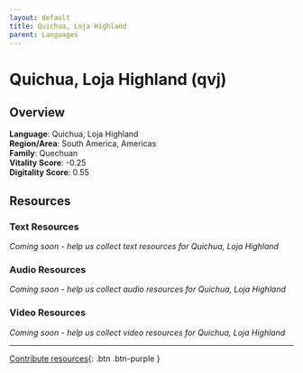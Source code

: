 ```yaml
---
layout: default
title: Quichua, Loja Highland
parent: Languages
---
```


# Quichua, Loja Highland (qvj)

## Overview

**Language**: Quichua, Loja Highland  
**Region/Area**: South America, Americas  
**Family**: Quechuan  
**Vitality Score**: -0.25  
**Digitality Score**: 0.55  

## Resources

### Text Resources
*Coming soon - help us collect text resources for Quichua, Loja Highland*

### Audio Resources
*Coming soon - help us collect audio resources for Quichua, Loja Highland*

### Video Resources
*Coming soon - help us collect video resources for Quichua, Loja Highland*

---

[Contribute resources](https://fairtrain.github.io/){: .btn .btn-purple }
